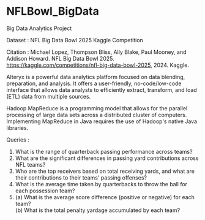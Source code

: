 # NFLBowl_BigData

Big Data Analytics Project

Dataset : NFL Big Data Bowl 2025 Kaggle Competition

Citation : Michael Lopez, Thompson Bliss, Ally Blake, Paul Mooney, and Addison Howard. NFL Big Data Bowl 2025. https://kaggle.com/competitions/nfl-big-data-bowl-2025, 2024. Kaggle.

Alteryx is a powerful data analytics platform focused on data blending, preparation, and analysis. It offers a user-friendly, no-code/low-code interface that allows data analysts to efficiently extract, transform, and load (ETL) data from multiple sources.

Hadoop MapReduce is a programming model that allows for the parallel processing of large data sets across a distributed cluster of computers. Implementing MapReduce in Java requires the use of Hadoop's native Java libraries.

Queries :
1. What is the range of quarterback passing performance across teams?
2. What are the significant differences in passing yard contributions across NFL teams?
3. Who are the top receivers based on total receiving yards, and what are their contributions to their teams' passing offenses?
4. What is the average time taken by quarterbacks to throw the ball for each possession team?
5. (a) What is the average score difference (positive or negative) for each team?  
   (b) What is the total penalty yardage accumulated by each team?
